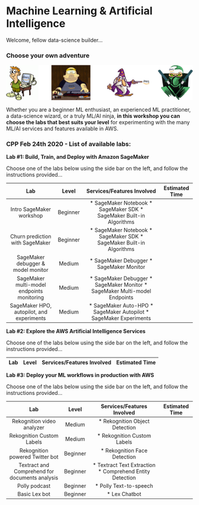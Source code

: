 # Machine Learning & Artificial Intelligence

Welcome, fellow data-science builder...

### Choose your own adventure

![image](_media/levels.png)

Whether you are a beginner ML enthusiast, an experienced ML practitioner, a data-science wizard, or a truly ML/AI ninja, **in this workshop you can choose the labs that best suits your level** for experimenting with the many ML/AI services and features available in AWS.

### CPP Feb 24th 2020 - List of available labs:

**Lab #1: Build, Train, and Deploy with Amazon SageMaker**

Choose one of the labs below using the side bar on the left, and follow the instructions provided...

|                     Lab                    |   Level  |                         Services/Features Involved                         | Estimated Time |
|:------------------------------------------:|:--------:|:--------------------------------------------------------------------------:|:--------------:|
| Intro SageMaker workshop                   | Beginner | * SageMaker Notebook * SageMaker SDK * SageMaker Built-in Algorithms       |                |
| Churn prediction with SageMaker            | Beginner | * SageMaker Notebook * SageMaker SDK * SageMaker Built-in Algorithms       |                |
| SageMaker debugger & model monitor         |  Medium  | * SageMaker Debugger * SageMaker Monitor                                   |                |
| SageMaker multi-model endpoints monitoring |  Medium  | * SageMaker Debugger * SageMaker Monitor * SageMaker Multi-model Endpoints |                |
| SageMaker HPO, autopilot, and experiments  |  Medium  | * SageMaker Auto-HPO * SageMaker Autopilot * SageMaker Experiments         |                |


**Lab #2: Explore the AWS Artificial Intelligence Services**

Choose one of the labs below using the side bar on the left, and follow the instructions provided...

|                     Lab                    |   Level  |                      Services/Features Involved                      | Estimated Time |
|:------------------------------------------:|:--------:|:--------------------------------------------------------------------:|:--------------:|


**Lab #3: Deploy your ML workflows in production with AWS**

Choose one of the labs below using the side bar on the left, and follow the instructions provided...

|                     Lab                    |   Level  |                      Services/Features Involved                      | Estimated Time |
|:------------------------------------------:|:--------:|:--------------------------------------------------------------------:|:--------------:|
| Rekognition video analyzer                   | Medium | * Rekognition Object Detection       |                |
| Rekognition Custom Labels                   | Medium | * Rekognition Custom Labels       |                |
| Rekognition powered Twitter bot                   | Beginner | * Rekognition Face Detection       |                |
| Textract and Comprehend for documents analysis                   | Beginner | * Textract Text Extraction * Comprehend Entity Detection       |                |
| Polly podcast                   | Beginner | * Polly Text-to-speech      |                |
| Basic Lex bot                   | Beginner | * Lex Chatbot       |                |
